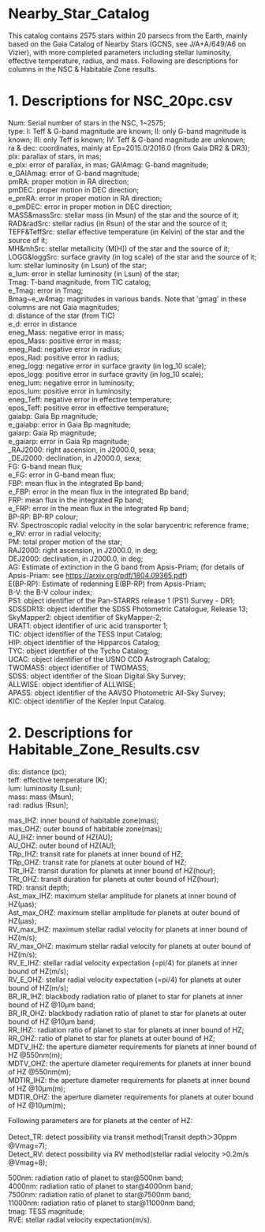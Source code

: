 # Nearby_Star_Catalog
This catalog contains 2575 stars within 20 parsecs from the Earth, mainly based on the Gaia Catalog of Nearby Stars (GCNS, see J/A+A/649/A6 on Vizier), with more completed parameters including stellar luminosity, effective temperature, radius, and mass. Following are descriptions for columns in the NSC & Habitable Zone results. 

# 1. Descriptions for NSC_20pc.csv

Num: Serial number of stars in the NSC, 1\~2575;\
type: I: Teff & G-band magnitude are known; II: only G-band magnitude is known; III: only Teff is known; IV: Teff & G-band magnitude are unknown;\
ra & dec: coordinates, mainly at Ep=2015.0/2016.0 (from Gaia DR2 & DR3);\
plx: parallax of stars, in mas;\
e_plx: error of parallax, in mas\;
GAIAmag: G-band magnitude;\
e_GAIAmag: error of G-band magnitude;\
pmRA: proper motion in RA direction;\
pmDEC: proper motion in DEC direction;\
e_pmRA: error in proper motion in RA direction;\
e_pmDEC: error in proper motion in DEC direction;\
MASS&massSrc: stellar mass (in Msun) of the star and the source of it;\
RAD&radSrc: stellar radius (in Rsun) of the star and the source of it;\
TEFF&TeffSrc: stellar effective temperature (in Kelvin) of the star and the source of it;\
MH&mhSrc: stellar metallicity (M[H]) of the star and the source of it;\
LOGG&loggSrc: surface gravity (in log scale) of the star and the source of it;\
lum: stellar luminosity (in Lsun) of the star;\
e_lum: error in stellar luminosity (in Lsun) of the star;\
Tmag: T-band magnitude, from TIC catalog;\
e_Tmag: error in Tmag;\
Bmag~e_w4mag: magnitudes in various bands. Note that 'gmag' in these columns are not Gaia magnitudes;\
d: distance of the star (from TIC)\
e_d: error in distance\
eneg_Mass: negative error in mass;\
epos_Mass: positive error in mass;\
eneg_Rad: negative error in radius;\
epos_Rad: positive error in radius;\
eneg_logg: negative error in surface gravity (in log_10 scale);\
epos_logg: positive error in surface gravity (in log_10 scale);\
eneg_lum: negative error in luminosity;\
epos_lum: positive error in luminosity;\
eneg_Teff: negative error in effective temperature;\
epos_Teff: positive error in effective temperature;\
gaiabp: Gaia Bp magnitude;\
e_gaiabp: error in Gaia Bp magnitude;\
gaiarp: Gaia Rp magnitude;\
e_gaiarp: error in Gaia Rp magnitude;\
\_RAJ2000: right ascension, in J2000.0, sexa;\
\_DEJ2000: declination, in J2000.0, sexa;\
FG: G-band mean flux;\
e_FG: error in G-band mean flux;\
FBP: mean flux in the integrated Bp band;\
e_FBP: error in the mean flux in the integrated Bp band;\
FRP: mean flux in the integrated Rp band;\
e_FRP: error in the mean flux in the integrated Rp band;\
BP-RP: BP-RP colour;\
RV: Spectroscopic radial velocity in the solar barycentric reference frame;\
e_RV: error in radial velocity;\
PM: total proper motion of the star;\
RAJ2000: right ascension, in J2000.0, in deg;\
DEJ2000: declination, in J2000.0, in deg;\
AG: Estimate of extinction in the G band from Apsis-Priam; (for details of Apsis-Priam: see https://arxiv.org/pdf/1804.09365.pdf) \
E(BP-RP): Estimate of redenning E(BP-RP) from Apsis-Priam;\
B-V: the B-V colour index;\
PS1: object identifier of the Pan-STARRS release 1 (PS1) Survey - DR1;\
SDSSDR13: object identifier the SDSS Photometric Catalogue, Release 13;\
SkyMapper2: object identifier of SkyMapper-2;\
URAT1: object identifier of uric acid transporter 1;\
TIC: object identifier of the TESS Input Catalog;\
HIP: object identifier of the Hipparcos Catalog;\
TYC: object identifier of the Tycho Catalog;\
UCAC: object identifier of the USNO CCD Astrograph Catalog;\
TWOMASS: object identifier of TWOMASS;\
SDSS: object identifier of the Sloan Digital Sky Survey;\
ALLWISE: object identifier of ALLWISE;\
APASS: object identifier of the AAVSO Photometric All-Sky Survey;\
KIC: object identifier of the Kepler Input Catalog.

# 2. Descriptions for Habitable_Zone_Results.csv

dis: distance (pc);\
teff: effective temperature (K);\
lum: luminosity (Lsun);\
mass: mass (Msun);\
rad: radius (Rsun);

mas_IHZ: inner bound of habitable zone(mas);\
mas_OHZ: outer bound of habitable zone(mas);\
AU_IHZ: inner bound of HZ(AU);\
AU_OHZ: outer bound of HZ(AU);\
TRp_IHZ: transit rate for planets at inner bound of HZ;\
TRp_OHZ: transit rate for planets at outer bound of HZ;\
TRt_IHZ: transit duration for planets at inner bound of HZ(hour);\
TRt_OHZ: transit duration for planets at outer bound of HZ(hour);\
TRD: transit depth;\
Ast_max_IHZ: maximum stellar amplitude for planets at inner bound of HZ(μas);\
Ast_max_OHZ: maximum stellar amplitude for planets at outer bound of HZ(μas);\
RV_max_IHZ: maximum stellar radial velocity for planets at inner bound of HZ(m/s);\
RV_max_OHZ: maximum stellar radial velocity for planets at outer bound of HZ(m/s);\
RV_E_IHZ: stellar radial velocity expectation (<sin i>=pi/4) for planets at inner bound of HZ(m/s);\
RV_E_OHZ: stellar radial velocity expectation (<sin i>=pi/4) for planets at outer bound of HZ(m/s);\
BR_IR_IHZ: blackbody radiation ratio of planet to star for planets at inner bound of HZ @10μm band;\
BR_IR_OHZ: blackbody radiation ratio of planet to star for planets at outer bound of HZ @10μm band;\
RR_IHZ:: radiation ratio of planet to star for planets at inner bound of HZ;\
RR_OHZ: ratio of planet to star for planets at outer bound of HZ;\
MDTV_IHZ: the aperture diameter requirements for planets at inner bound of HZ @550nm(m);\
MDTV_OHZ: the aperture diameter requirements for planets at inner bound of HZ @550nm(m);\
MDTIR_IHZ: the aperture diameter requirements for planets at inner bound of HZ @10μm(m);\
MDTIR_OHZ: the aperture diameter requirements for planets at outer bound of HZ @10μm(m);

Following parameters are for planets at the center of HZ:	

Detect_TR: detect possibility via transit method(Transit depth＞30ppm @Vmag=7);\
Detect_RV: detect possibility via RV method(stellar radial velocity >0.2m/s @Vmag=8);

500nm: radiation ratio of planet to star@500nm band;\
4000nm: radiation ratio of planet to star@4000nm band;\
7500nm: radiation ratio of planet to star@7500nm band;\
11000nm:	radiation ratio of planet to star@11000nm band;\
tmag: TESS magnitude;\
RVE: stellar radial velocity expectation(m/s).

